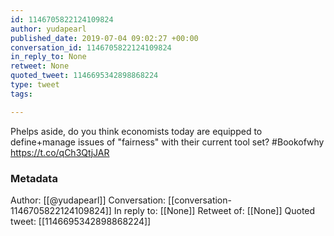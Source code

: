 ```yaml
---
id: 1146705822124109824
author: yudapearl
published_date: 2019-07-04 09:02:27 +00:00
conversation_id: 1146705822124109824
in_reply_to: None
retweet: None
quoted_tweet: 1146695342898868224
type: tweet
tags:

---
```


Phelps aside, do you think economists today are  equipped to define+manage issues of "fairness" with their current tool set? #Bookofwhy https://t.co/qCh3QtjJAR

### Metadata

Author: [[@yudapearl]]
Conversation: [[conversation-1146705822124109824]]
In reply to: [[None]]
Retweet of: [[None]]
Quoted tweet: [[1146695342898868224]]

